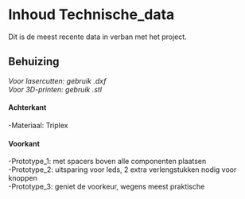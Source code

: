 # Inhoud Technische_data
Dit is de meest recente data in verban met het project.
## Behuizing
*Voor lasercutten: gebruik .dxf*  
*Voor 3D-printen: gebruik .stl*
#### Achterkant
-Materiaal: Triplex
#### Voorkant
-Prototype_1: met spacers boven alle componenten plaatsen  
-Prototype_2: uitsparing voor leds, 2 extra verlengstukken nodig voor knoppen  
-Prototype_3: geniet de voorkeur, wegens meest praktische

